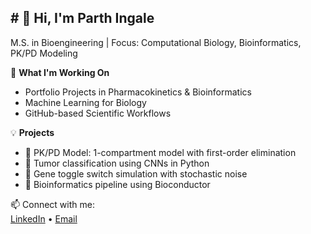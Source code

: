 ## # 👋 Hi, I'm Parth Ingale  
M.S. in Bioengineering | Focus: Computational Biology, Bioinformatics, PK/PD Modeling

🔬 **What I'm Working On**  
- Portfolio Projects in Pharmacokinetics & Bioinformatics  
- Machine Learning for Biology  
- GitHub-based Scientific Workflows  

💡 **Projects**  
- 💊 PK/PD Model: 1-compartment model with first-order elimination  
- 🧠 Tumor classification using CNNs in Python  
- 🧬 Gene toggle switch simulation with stochastic noise  
- 🔎 Bioinformatics pipeline using Bioconductor  

📫 Connect with me:  
[LinkedIn](https://www.linkedin.com/in/parth-ingale-516116212/) • [Email](ingale.p@northeastern.edu)



